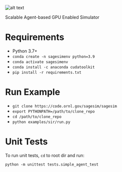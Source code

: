 ![alt text](SAGESim-stacked-color.png=x200 "SAGESim")

Scalable Agent-based GPU Enabled Simulator

# Requirements

 - Python 3.7+
 - `conda create -n sagesimenv python=3.9`
 - `conda activate sagesimenv`
 - `conda install -c anaconda cudatoolkit`
 - `pip install -r requirements.txt`
 
# Run Example

 - `git clone https://code.ornl.gov/sagesim/sagesim`
 - `export PYTHONPATH=/path/to/clone_repo`
 - `cd /path/to/clone_repo`
 - `python examples/sir/run.py`

# Unit Tests

To run unit tests, `cd` to root dir and run:

`python -m unittest tests.simple_agent_test`
